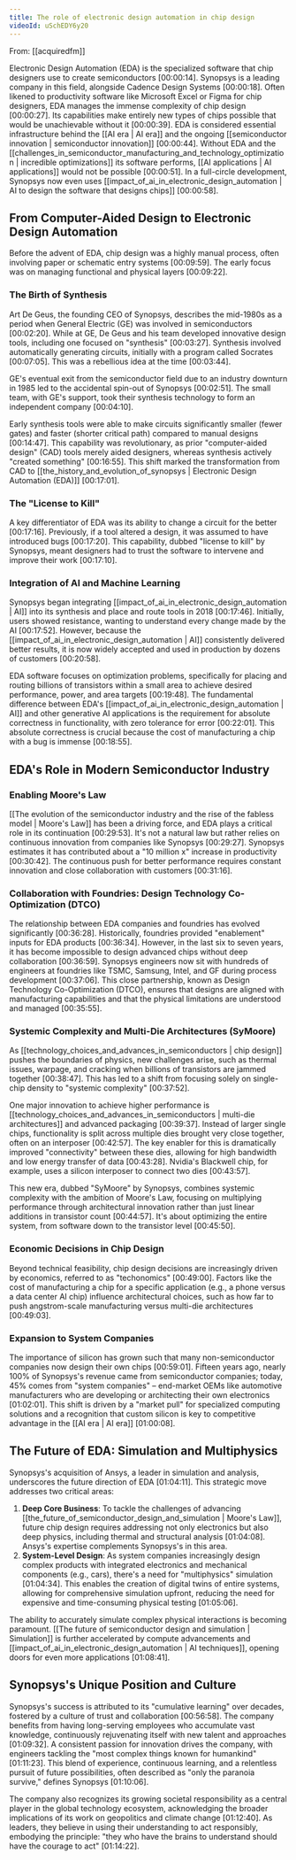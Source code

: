 ```yaml
---
title: The role of electronic design automation in chip design
videoId: uSchEDY6y20
---
```


From: [[acquiredfm]] <br/> 

Electronic Design Automation (EDA) is the specialized software that chip designers use to create semiconductors <a class="yt-timestamp" data-t="00:00:14">[00:00:14]</a>. Synopsys is a leading company in this field, alongside Cadence Design Systems <a class="yt-timestamp" data-t="00:00:18">[00:00:18]</a>. Often likened to productivity software like Microsoft Excel or Figma for chip designers, EDA manages the immense complexity of chip design <a class="yt-timestamp" data-t="00:00:27">[00:00:27]</a>. Its capabilities make entirely new types of chips possible that would be unachievable without it <a class="yt-timestamp" data-t="00:00:39">[00:00:39]</a>. EDA is considered essential infrastructure behind the [[AI era | AI era]] and the ongoing [[semiconductor innovation | semiconductor innovation]] <a class="yt-timestamp" data-t="00:00:44">[00:00:44]</a>. Without EDA and the [[challenges_in_semiconductor_manufacturing_and_technology_optimization | incredible optimizations]] its software performs, [[AI applications | AI applications]] would not be possible <a class="yt-timestamp" data-t="00:00:51">[00:00:51]</a>. In a full-circle development, Synopsys now even uses [[impact_of_ai_in_electronic_design_automation | AI to design the software that designs chips]] <a class="yt-timestamp" data-t="00:00:58">[00:00:58]</a>.

## From Computer-Aided Design to Electronic Design Automation

Before the advent of EDA, chip design was a highly manual process, often involving paper or schematic entry systems <a class="yt-timestamp" data-t="00:09:59">[00:09:59]</a>. The early focus was on managing functional and physical layers <a class="yt-timestamp" data-t="00:09:22">[00:09:22]</a>.

### The Birth of Synthesis

Art De Geus, the founding CEO of Synopsys, describes the mid-1980s as a period when General Electric (GE) was involved in semiconductors <a class="yt-timestamp" data-t="00:02:20">[00:02:20]</a>. While at GE, De Geus and his team developed innovative design tools, including one focused on "synthesis" <a class="yt-timestamp" data-t="00:03:27">[00:03:27]</a>. Synthesis involved automatically generating circuits, initially with a program called Socrates <a class="yt-timestamp" data-t="00:07:05">[00:07:05]</a>. This was a rebellious idea at the time <a class="yt-timestamp" data-t="00:03:44">[00:03:44]</a>.

GE's eventual exit from the semiconductor field due to an industry downturn in 1985 led to the accidental spin-out of Synopsys <a class="yt-timestamp" data-t="00:02:51">[00:02:51]</a>. The small team, with GE's support, took their synthesis technology to form an independent company <a class="yt-timestamp" data-t="00:04:10">[00:04:10]</a>.

Early synthesis tools were able to make circuits significantly smaller (fewer gates) and faster (shorter critical path) compared to manual designs <a class="yt-timestamp" data-t="00:14:47">[00:14:47]</a>. This capability was revolutionary, as prior "computer-aided design" (CAD) tools merely aided designers, whereas synthesis actively "created something" <a class="yt-timestamp" data-t="00:16:55">[00:16:55]</a>. This shift marked the transformation from CAD to [[the_history_and_evolution_of_synopsys | Electronic Design Automation (EDA)]] <a class="yt-timestamp" data-t="00:17:01">[00:17:01]</a>.

### The "License to Kill"

A key differentiator of EDA was its ability to change a circuit for the better <a class="yt-timestamp" data-t="00:17:16">[00:17:16]</a>. Previously, if a tool altered a design, it was assumed to have introduced bugs <a class="yt-timestamp" data-t="00:17:20">[00:17:20]</a>. This capability, dubbed "license to kill" by Synopsys, meant designers had to trust the software to intervene and improve their work <a class="yt-timestamp" data-t="00:17:10">[00:17:10]</a>.

### Integration of AI and Machine Learning

Synopsys began integrating [[impact_of_ai_in_electronic_design_automation | AI]] into its synthesis and place and route tools in 2018 <a class="yt-timestamp" data-t="00:17:46">[00:17:46]</a>. Initially, users showed resistance, wanting to understand every change made by the AI <a class="yt-timestamp" data-t="00:17:52">[00:17:52]</a>. However, because the [[impact_of_ai_in_electronic_design_automation | AI]] consistently delivered better results, it is now widely accepted and used in production by dozens of customers <a class="yt-timestamp" data-t="00:20:58">[00:20:58]</a>.

EDA software focuses on optimization problems, specifically for placing and routing billions of transistors within a small area to achieve desired performance, power, and area targets <a class="yt-timestamp" data-t="00:19:48">[00:19:48]</a>. The fundamental difference between EDA's [[impact_of_ai_in_electronic_design_automation | AI]] and other generative AI applications is the requirement for absolute correctness in functionality, with zero tolerance for error <a class="yt-timestamp" data-t="00:22:01">[00:22:01]</a>. This absolute correctness is crucial because the cost of manufacturing a chip with a bug is immense <a class="yt-timestamp" data-t="00:18:55">[00:18:55]</a>.

## EDA's Role in Modern Semiconductor Industry

### Enabling Moore's Law

[[The evolution of the semiconductor industry and the rise of the fabless model | Moore's Law]] has been a driving force, and EDA plays a critical role in its continuation <a class="yt-timestamp" data-t="00:29:53">[00:29:53]</a>. It's not a natural law but rather relies on continuous innovation from companies like Synopsys <a class="yt-timestamp" data-t="00:29:27">[00:29:27]</a>. Synopsys estimates it has contributed about a "10 million x" increase in productivity <a class="yt-timestamp" data-t="00:30:42">[00:30:42]</a>. The continuous push for better performance requires constant innovation and close collaboration with customers <a class="yt-timestamp" data-t="00:31:16">[00:31:16]</a>.

### Collaboration with Foundries: Design Technology Co-Optimization (DTCO)

The relationship between EDA companies and foundries has evolved significantly <a class="yt-timestamp" data-t="00:36:28">[00:36:28]</a>. Historically, foundries provided "enablement" inputs for EDA products <a class="yt-timestamp" data-t="00:36:34">[00:36:34]</a>. However, in the last six to seven years, it has become impossible to design advanced chips without deep collaboration <a class="yt-timestamp" data-t="00:36:59">[00:36:59]</a>. Synopsys engineers now sit with hundreds of engineers at foundries like TSMC, Samsung, Intel, and GF during process development <a class="yt-timestamp" data-t="00:37:06">[00:37:06]</a>. This close partnership, known as Design Technology Co-Optimization (DTCO), ensures that designs are aligned with manufacturing capabilities and that the physical limitations are understood and managed <a class="yt-timestamp" data-t="00:35:55">[00:35:55]</a>.

### Systemic Complexity and Multi-Die Architectures (SyMoore)

As [[technology_choices_and_advances_in_semiconductors | chip design]] pushes the boundaries of physics, new challenges arise, such as thermal issues, warpage, and cracking when billions of transistors are jammed together <a class="yt-timestamp" data-t="00:38:47">[00:38:47]</a>. This has led to a shift from focusing solely on single-chip density to "systemic complexity" <a class="yt-timestamp" data-t="00:37:52">[00:37:52]</a>.

One major innovation to achieve higher performance is [[technology_choices_and_advances_in_semiconductors | multi-die architectures]] and advanced packaging <a class="yt-timestamp" data-t="00:39:37">[00:39:37]</a>. Instead of larger single chips, functionality is split across multiple dies brought very close together, often on an interposer <a class="yt-timestamp" data-t="00:42:57">[00:42:57]</a>. The key enabler for this is dramatically improved "connectivity" between these dies, allowing for high bandwidth and low energy transfer of data <a class="yt-timestamp" data-t="00:43:28">[00:43:28]</a>. Nvidia's Blackwell chip, for example, uses a silicon interposer to connect two dies <a class="yt-timestamp" data-t="00:43:57">[00:43:57]</a>.

This new era, dubbed "SyMoore" by Synopsys, combines systemic complexity with the ambition of Moore's Law, focusing on multiplying performance through architectural innovation rather than just linear additions in transistor count <a class="yt-timestamp" data-t="00:44:57">[00:44:57]</a>. It's about optimizing the entire system, from software down to the transistor level <a class="yt-timestamp" data-t="00:45:50">[00:45:50]</a>.

### Economic Decisions in Chip Design

Beyond technical feasibility, chip design decisions are increasingly driven by economics, referred to as "techonomics" <a class="yt-timestamp" data-t="00:49:00">[00:49:00]</a>. Factors like the cost of manufacturing a chip for a specific application (e.g., a phone versus a data center AI chip) influence architectural choices, such as how far to push angstrom-scale manufacturing versus multi-die architectures <a class="yt-timestamp" data-t="00:49:03">[00:49:03]</a>.

### Expansion to System Companies

The importance of silicon has grown such that many non-semiconductor companies now design their own chips <a class="yt-timestamp" data-t="00:59:01">[00:59:01]</a>. Fifteen years ago, nearly 100% of Synopsys's revenue came from semiconductor companies; today, 45% comes from "system companies" – end-market OEMs like automotive manufacturers who are developing or architecting their own electronics <a class="yt-timestamp" data-t="01:02:01">[01:02:01]</a>. This shift is driven by a "market pull" for specialized computing solutions and a recognition that custom silicon is key to competitive advantage in the [[AI era | AI era]] <a class="yt-timestamp" data-t="01:00:08">[01:00:08]</a>.

## The Future of EDA: Simulation and Multiphysics

Synopsys's acquisition of Ansys, a leader in simulation and analysis, underscores the future direction of EDA <a class="yt-timestamp" data-t="01:04:11">[01:04:11]</a>. This strategic move addresses two critical areas:

1.  **Deep Core Business**: To tackle the challenges of advancing [[the_future_of_semiconductor_design_and_simulation | Moore's Law]], future chip design requires addressing not only electronics but also deep physics, including thermal and structural analysis <a class="yt-timestamp" data-t="01:04:08">[01:04:08]</a>. Ansys's expertise complements Synopsys's in this area.
2.  **System-Level Design**: As system companies increasingly design complex products with integrated electronics and mechanical components (e.g., cars), there's a need for "multiphysics" simulation <a class="yt-timestamp" data-t="01:04:34">[01:04:34]</a>. This enables the creation of digital twins of entire systems, allowing for comprehensive simulation upfront, reducing the need for expensive and time-consuming physical testing <a class="yt-timestamp" data-t="01:05:06">[01:05:06]</a>.

The ability to accurately simulate complex physical interactions is becoming paramount. [[The future of semiconductor design and simulation | Simulation]] is further accelerated by compute advancements and [[impact_of_ai_in_electronic_design_automation | AI techniques]], opening doors for even more applications <a class="yt-timestamp" data-t="01:08:41">[01:08:41]</a>.

## Synopsys's Unique Position and Culture

Synopsys's success is attributed to its "cumulative learning" over decades, fostered by a culture of trust and collaboration <a class="yt-timestamp" data-t="00:56:58">[00:56:58]</a>. The company benefits from having long-serving employees who accumulate vast knowledge, continuously rejuvenating itself with new talent and approaches <a class="yt-timestamp" data-t="01:09:32">[01:09:32]</a>. A consistent passion for innovation drives the company, with engineers tackling the "most complex things known for humankind" <a class="yt-timestamp" data-t="01:11:23">[01:11:23]</a>. This blend of experience, continuous learning, and a relentless pursuit of future possibilities, often described as "only the paranoia survive," defines Synopsys <a class="yt-timestamp" data-t="01:10:06">[01:10:06]</a>.

The company also recognizes its growing societal responsibility as a central player in the global technology ecosystem, acknowledging the broader implications of its work on geopolitics and climate change <a class="yt-timestamp" data-t="01:12:40">[01:12:40]</a>. As leaders, they believe in using their understanding to act responsibly, embodying the principle: "they who have the brains to understand should have the courage to act" <a class="yt-timestamp" data-t="01:14:22">[01:14:22]</a>.